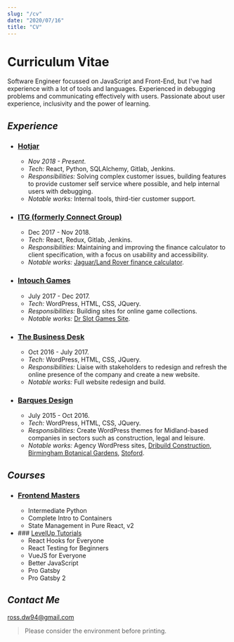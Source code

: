 ```yaml
---
slug: "/cv"
date: "2020/07/16"
title: "CV"
---
```

# Curriculum Vitae

Software Engineer focussed on JavaScript and Front-End, but I've had experience with a lot of tools and languages. Experienced in debugging problems and communicating effectively with users. Passionate about user experience, inclusivity and the power of learning.

## _Experience_

* ### [Hotjar](https://www.hotjar.com)
  - _Nov 2018 - Present_.
  - _Tech:_ React, Python, SQLAlchemy, Gitlab, Jenkins.
  - _Responsibilities:_ Solving complex customer issues, building features to provide customer self service where possible, and help internal users with debugging.
  - _Notable works:_ Internal tools, third-tier customer support.

* ### [ITG (formerly Connect Group)](https://www.itg.co.uk/)
  - Dec 2017 - Nov 2018.
  - _Tech:_ React, Redux, Gitlab, Jenkins.
  - _Responsibilities:_ Maintaining and improving the finance calculator to client specification, with a focus on usability and accessibility.
  - _Notable works:_ [Jaguar/Land Rover finance calculator](https://www.landrover.co.uk/offers-and-finance/finance-calculator.html#/models).

* ### [Intouch Games](https://www.intouchgames.co.uk/)
  - July 2017 - Dec 2017.
  - _Tech:_ WordPress, HTML, CSS, JQuery.
  - _Responsibilities:_ Building sites for online game collections.
  - _Notable works:_ [Dr Slot Games Site](https://www.drslot.co.uk).


* ### [The Business Desk](https://www.thebusinessdesk.com/)
  - Oct 2016 - July 2017.
  - _Tech:_ WordPress, HTML, CSS, JQuery.
  - _Responsibilities:_ Liaise with stakeholders to redesign and refresh the online presence of the company and create a new website.
  - _Notable works:_ Full website redesign and build.

* ### [Barques Design](https://www.barques.co.uk/)
  - July 2015 - Oct 2016.
  - _Tech:_ WordPress, HTML, CSS, JQuery.
  - _Responsibilities:_ Create WordPress themes for Midland-based companies in sectors such as construction, legal and leisure.
  - _Notable works:_ Agency WordPress sites, [Dribuild Construction](https://dribuild.barquestest.uk/), [Birmingham Botanical Gardens](https://www.birminghambotanicalgardens.org.uk/), [Stoford](https://www.stoford.com/).

## _Courses_

* ### [Frontend Masters](https://frontendmasters.com/)
  - Intermediate Python
  - Complete Intro to Containers
  - State Management in Pure React, v2
* ### [LevelUp Tutorials](https://www.leveluptutorials.com/)
  - React Hooks for Everyone
  - React Testing for Beginners
  - VueJS for Everyone
  - Better JavaScript
  - Pro Gatsby
  - Pro Gatsby 2  

## _Contact Me_
ross.dw94@gmail.com

> Please consider the environment before printing.